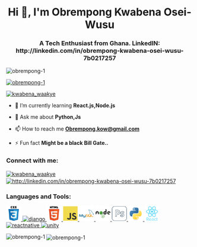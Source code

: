 <h1 align="center">Hi 👋, I'm Obrempong Kwabena Osei-Wusu</h1>
<h3 align="center">A Tech Enthusiast from Ghana. LinkedIN: http://linkedin.com/in/obrempong-kwabena-osei-wusu-7b0217257</h3>

<p align="left"> <img src="https://komarev.com/ghpvc/?username=obrempong-1&label=Profile%20views&color=0e75b6&style=flat" alt="obrempong-1" /> </p>

<p align="left"> <a href="https://github.com/ryo-ma/github-profile-trophy"><img src="https://github-profile-trophy.vercel.app/?username=obrempong-1" alt="obrempong-1" /></a> </p>

<p align="left"> <a href="https://twitter.com/kwabena_waakye" target="blank"><img src="https://img.shields.io/twitter/follow/kwabena_waakye?logo=twitter&style=for-the-badge" alt="kwabena_waakye" /></a> </p>

- 🌱 I’m currently learning **React.js,Node.js**

- 💬 Ask me about **Python,Js**

- 📫 How to reach me **Obrempong.kow@gmail.com**

- ⚡ Fun fact **Might be a black Bill Gate..**

<h3 align="left">Connect with me:</h3>
<p align="left">
<a href="https://twitter.com/kwabena_waakye" target="blank"><img align="center" src="https://raw.githubusercontent.com/rahuldkjain/github-profile-readme-generator/master/src/images/icons/Social/twitter.svg" alt="kwabena_waakye" height="30" width="40" /></a>
<a href="https://linkedin.com/in/http://linkedin.com/in/obrempong-kwabena-osei-wusu-7b0217257" target="blank"><img align="center" src="https://raw.githubusercontent.com/rahuldkjain/github-profile-readme-generator/master/src/images/icons/Social/linked-in-alt.svg" alt="http://linkedin.com/in/obrempong-kwabena-osei-wusu-7b0217257" height="30" width="40" /></a>
</p>

<h3 align="left">Languages and Tools:</h3>
<p align="left"> <a href="https://www.w3schools.com/css/" target="_blank" rel="noreferrer"> <img src="https://raw.githubusercontent.com/devicons/devicon/master/icons/css3/css3-original-wordmark.svg" alt="css3" width="40" height="40"/> </a> <a href="https://www.djangoproject.com/" target="_blank" rel="noreferrer"> <img src="https://cdn.worldvectorlogo.com/logos/django.svg" alt="django" width="40" height="40"/> </a> <a href="https://www.w3.org/html/" target="_blank" rel="noreferrer"> <img src="https://raw.githubusercontent.com/devicons/devicon/master/icons/html5/html5-original-wordmark.svg" alt="html5" width="40" height="40"/> </a> <a href="https://developer.mozilla.org/en-US/docs/Web/JavaScript" target="_blank" rel="noreferrer"> <img src="https://raw.githubusercontent.com/devicons/devicon/master/icons/javascript/javascript-original.svg" alt="javascript" width="40" height="40"/> </a> <a href="https://www.mysql.com/" target="_blank" rel="noreferrer"> <img src="https://raw.githubusercontent.com/devicons/devicon/master/icons/mysql/mysql-original-wordmark.svg" alt="mysql" width="40" height="40"/> </a> <a href="https://nodejs.org" target="_blank" rel="noreferrer"> <img src="https://raw.githubusercontent.com/devicons/devicon/master/icons/nodejs/nodejs-original-wordmark.svg" alt="nodejs" width="40" height="40"/> </a> <a href="https://www.photoshop.com/en" target="_blank" rel="noreferrer"> <img src="https://raw.githubusercontent.com/devicons/devicon/master/icons/photoshop/photoshop-line.svg" alt="photoshop" width="40" height="40"/> </a> <a href="https://www.python.org" target="_blank" rel="noreferrer"> <img src="https://raw.githubusercontent.com/devicons/devicon/master/icons/python/python-original.svg" alt="python" width="40" height="40"/> </a> <a href="https://reactjs.org/" target="_blank" rel="noreferrer"> <img src="https://raw.githubusercontent.com/devicons/devicon/master/icons/react/react-original-wordmark.svg" alt="react" width="40" height="40"/> </a> <a href="https://reactnative.dev/" target="_blank" rel="noreferrer"> <img src="https://reactnative.dev/img/header_logo.svg" alt="reactnative" width="40" height="40"/> </a> <a href="https://unity.com/" target="_blank" rel="noreferrer"> <img src="https://www.vectorlogo.zone/logos/unity3d/unity3d-icon.svg" alt="unity" width="40" height="40"/> </a> </p>

<p><img align="left" src="https://github-readme-stats.vercel.app/api/top-langs?username=obrempong-1&show_icons=true&locale=en&layout=compact" alt="obrempong-1" /></p>

<p>&nbsp;<img align="center" src="https://github-readme-stats.vercel.app/api?username=obrempong-1&show_icons=true&locale=en" alt="obrempong-1" /></p>
